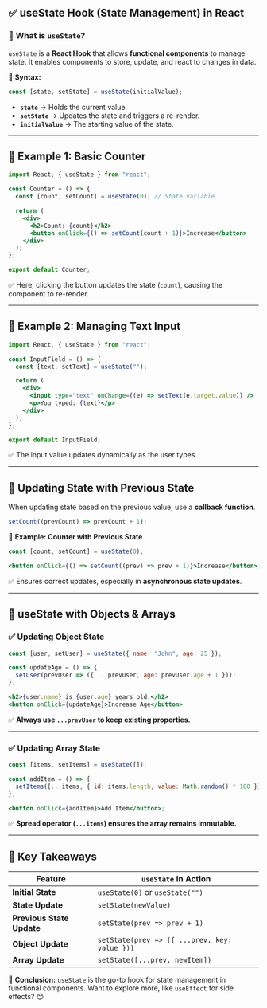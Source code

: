 ## ✅ **useState Hook (State Management) in React**

### 🔹 **What is `useState`?**

`useState` is a **React Hook** that allows **functional components** to manage state. It enables components to store, update, and react to changes in data.

🔹 **Syntax:**

```jsx
const [state, setState] = useState(initialValue);
```

- **`state`** → Holds the current value.
- **`setState`** → Updates the state and triggers a re-render.
- **`initialValue`** → The starting value of the state.

---

## **🔹 Example 1: Basic Counter**

```jsx
import React, { useState } from "react";

const Counter = () => {
  const [count, setCount] = useState(0); // State variable

  return (
    <div>
      <h2>Count: {count}</h2>
      <button onClick={() => setCount(count + 1)}>Increase</button>
    </div>
  );
};

export default Counter;
```

✅ Here, clicking the button updates the state (`count`), causing the component to re-render.

---

## **🔹 Example 2: Managing Text Input**

```jsx
import React, { useState } from "react";

const InputField = () => {
  const [text, setText] = useState("");

  return (
    <div>
      <input type="text" onChange={(e) => setText(e.target.value)} />
      <p>You typed: {text}</p>
    </div>
  );
};

export default InputField;
```

✅ The input value updates dynamically as the user types.

---

## **🔹 Updating State with Previous State**

When updating state based on the previous value, use a **callback function**.

```jsx
setCount((prevCount) => prevCount + 1);
```

🔹 **Example: Counter with Previous State**

```jsx
const [count, setCount] = useState(0);

<button onClick={() => setCount((prev) => prev + 1)}>Increase</button>;
```

✅ Ensures correct updates, especially in **asynchronous state updates**.

---

## **🔹 useState with Objects & Arrays**

### ✅ **Updating Object State**

```jsx
const [user, setUser] = useState({ name: "John", age: 25 });

const updateAge = () => {
  setUser(prevUser => ({ ...prevUser, age: prevUser.age + 1 }));
};

<h2>{user.name} is {user.age} years old.</h2>
<button onClick={updateAge}>Increase Age</button>
```

✅ **Always use `...prevUser` to keep existing properties.**

---

### ✅ **Updating Array State**

```jsx
const [items, setItems] = useState([]);

const addItem = () => {
  setItems([...items, { id: items.length, value: Math.random() * 100 }]);
};

<button onClick={addItem}>Add Item</button>;
```

✅ **Spread operator (`...items`) ensures the array remains immutable.**

---

## **📌 Key Takeaways**

| Feature                   | `useState` in Action                          |
| ------------------------- | --------------------------------------------- |
| **Initial State**         | `useState(0)` or `useState("")`               |
| **State Update**          | `setState(newValue)`                          |
| **Previous State Update** | `setState(prev => prev + 1)`                  |
| **Object Update**         | `setState(prev => ({ ...prev, key: value }))` |
| **Array Update**          | `setState([...prev, newItem])`                |

🚀 **Conclusion:** `useState` is the go-to hook for state management in functional components. Want to explore more, like `useEffect` for side effects? 😊
